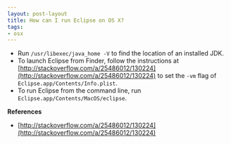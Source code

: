 ```yaml
---
layout: post-layout
title: How can I run Eclipse on OS X?
tags:
- osx
---
```


- Run `/usr/libexec/java_home -V` to find the location of an installed JDK.
- To launch Eclipse from Finder, follow the instructions at
  [http://stackoverflow.com/a/25486012/130224](http://stackoverflow.com/a/25486012/130224)
to set the `-vm` flag of `Eclipse.app/Contents/Info.plist`.
- To run Eclipse from the command line, run
  `Eclipse.app/Contents/MacOS/eclipse`.

**References**  

- [http://stackoverflow.com/a/25486012/130224](http://stackoverflow.com/a/25486012/130224)

